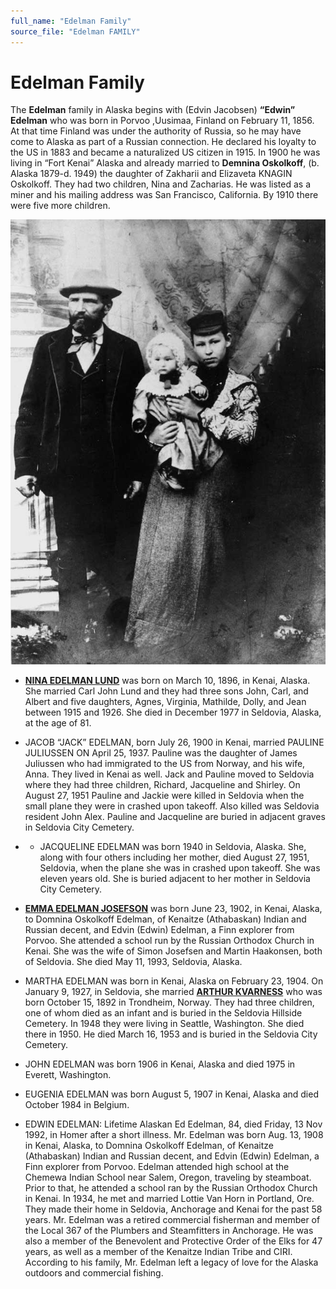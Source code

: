 ```yaml
---
full_name: "Edelman Family"
source_file: "Edelman FAMILY"
---
```

# Edelman Family

The **Edelman** family in Alaska begins with (Edvin Jacobsen) **“Edwin” Edelman** who was born in Porvoo ,Uusimaa, Finland on February 11, 1856.  At that time Finland was under the authority of Russia, so he may have come to Alaska as part of a Russian connection. He declared his loyalty to the US in 1883 and became a naturalized US citizen in 1915.  In 1900 he was living in “Fort Kenai” Alaska and already married to **Demnina Oskolkoff**, (b. Alaska 1879-d. 1949) the daughter of Zakharii and Elizaveta KNAGIN Oskolkoff. They had two children, Nina and Zacharias.  He was listed as a miner and his mailing address was San Francisco, California. By 1910 there were five more children.


![](../assets/images/Edvin%20and%20Demnina%20Oskolkoff%20Edelman/media/image1.jpeg)


- [**NINA EDELMAN LUND**](../_people/Lund_Nina_E_Edelman.md) was born on March 10, 1896, in Kenai, Alaska.  She married Carl John Lund and they had three sons John, Carl, and Albert and five daughters, Agnes, Virginia, Mathilde, Dolly, and Jean between 1915 and 1926. She died in December 1977 in Seldovia, Alaska, at the age of 81.

- JACOB “JACK” EDELMAN, born July 26, 1900 in Kenai, married PAULINE JULIUSSEN ON April 25, 1937. Pauline was the daughter of James Juliussen who had immigrated to the US from Norway, and his wife, Anna. They lived in Kenai as well.  Jack and Pauline moved to Seldovia where they had three children, Richard, Jacqueline and Shirley.  On August 27, 1951 Pauline and Jackie were killed in Seldovia when the small plane they were in crashed upon takeoff.  Also killed was Seldovia resident John Alex. Pauline and Jacqueline are buried in adjacent graves in Seldovia City Cemetery.

- - JACQUELINE EDELMAN  was born 1940 in Seldovia, Alaska.  She, along with four others including her mother, died August 27, 1951, Seldovia, when the plane she was in crashed upon takeoff.  She was eleven years old. She is buried adjacent to her mother in Seldovia City Cemetery.

- [**EMMA EDELMAN JOSEFSON**](../_people/Haakonsen_Emma_Edelman_Josefsen.md) was born June 23, 1902, in Kenai, Alaska, to Domnina Oskolkoff Edelman, of Kenaitze (Athabaskan) Indian and Russian decent, and Edvin (Edwin) Edelman, a Finn explorer from Porvoo. She attended a school run by the Russian Orthodox Church in Kenai.   She was the wife of Simon Josefsen and Martin Haakonsen, both of Seldovia. She died May 11, 1993, Seldovia, Alaska.

- MARTHA EDELMAN was born in Kenai, Alaska on February 23, 1904.  On January 9, 1927, in Seldovia, she married [**ARTHUR KVARNESS**](../_people/Kvarness_Arthur.md)  who was born October 15, 1892 in Trondheim, Norway. They had three children, one of whom died as an infant and is buried in the Seldovia Hillside Cemetery.  In 1948 they were living in Seattle, Washington.  She died there in 1950.  He died March 16, 1953 and is buried in the Seldovia City Cemetery.

- JOHN EDELMAN was born 1906 in Kenai, Alaska and died 1975 in Everett, Washington. 

- EUGENIA EDELMAN was born August 5, 1907 in Kenai, Alaska and died October 1984 in Belgium.

- EDWIN EDELMAN: Lifetime Alaskan Ed Edelman, 84, died Friday, 13 Nov 1992, in Homer after a short illness. Mr. Edelman was born Aug. 13, 1908 in Kenai, Alaska, to Domnina Oskolkoff Edelman, of Kenaitze (Athabaskan) Indian and Russian decent, and Edvin (Edwin) Edelman, a Finn explorer from Porvoo. Edelman attended high school at the Chemewa Indian School near Salem, Oregon, traveling by steamboat. Prior to that, he attended a school ran by the Russian Orthodox Church in Kenai. In 1934, he met and married Lottie Van Horn in Portland, Ore. They made their home in Seldovia, Anchorage and Kenai for the past 58 years. Mr. Edelman was a retired commercial fisherman and member of the Local 367 of the Plumbers and Steamfitters in Anchorage. He was also a member of the Benevolent and Protective Order of the Elks for 47 years, as well as a member of the Kenaitze Indian Tribe and CIRI. According to his family, Mr. Edelman left a legacy of love for the Alaska outdoors and commercial fishing. 
